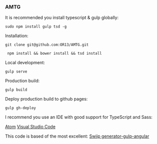 ### AMTG

It is recommended you install typescript & gulp globally:

``` sudo npm install gulp tsd -g ```

Installation:

``` git clone git@github.com:OR13/AMTG.git ```

``` npm install && bower install && tsd install```

Local development:

``` gulp serve ```

Production build:

``` gulp build ```

Deploy production build to github pages:

``` gulp gh-deploy ```


I recommend you use an IDE with good support for TypeScript and Sass:

[Atom](https://atom.io/)
[Visual Studio Code](https://code.visualstudio.com/)


This code is based of the most excellent: [Swiip generator-gulp-angular](https://github.com/Swiip/generator-gulp-angular)

